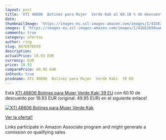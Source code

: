 ```yaml
---
layout: post
title: 'XTI 48606  Botines para Mujer  Verde Kak al 60.10 % de descuento'
date: 
thumbnailImage: 'https://images-eu.ssl-images-amazon.com/images/I/41bE2b99uwL._SL200_.jpg'
images: [ 'https://images-eu.ssl-images-amazon.com/images/I/41bE2b99uwL._SL200_.jpg' ]
comments: true
category: ofertas
author: ring
slug: B07D97DXX9
description:
actualPrice: 19.93 EUR
currency: EUR
price: 19.93
comparePrice: 49.95 EUR
inStock: true
prodname: XTI 48606  Botines para Mujer  Verde Kaki  39 EU
---
```


Está [XTI 48606  Botines para Mujer  Verde Kaki  39 EU](https://www.amazon.es/dp/B07D97DXX9/?tag=tolees-21) con 60.10 de descuento por 19.93 EUR (original: 49.95 EUR) en el siguiente enlace!

[![XTI 48606  Botines para Mujer  Verde Kak](https://images-eu.ssl-images-amazon.com/images/I/41bE2b99uwL._SL200_.jpg)](https://www.amazon.es/dp/B07D97DXX9/?tag=tolees-21)

[Ver la oferta!!](https://www.amazon.es/dp/B07D97DXX9/?tag=tolees-21)

Links participate in Amazon Associate program and might generate a comission on qualifying sales



